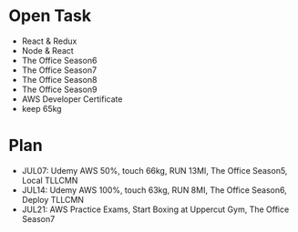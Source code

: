 # Open Task
* React & Redux
* Node & React
* The Office Season6
* The Office Season7
* The Office Season8
* The Office Season9
* AWS Developer Certificate
* keep 65kg

# Plan
* JUL07: Udemy AWS 50%, touch 66kg, RUN 13MI, The Office Season5, Local TLLCMN
* JUL14: Udemy AWS 100%, touch 63kg, RUN 8MI, The Office Season6, Deploy TLLCMN
* JUL21: AWS Practice Exams, Start Boxing at Uppercut Gym, The Office Season7
